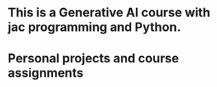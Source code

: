 # This is a Generative AI course with jac programming and Python.
# Personal projects and course assignments

